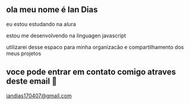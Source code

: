 ## ola meu nome é Ian Dias 
 eu estou estudando na alura
 
 estou me desenvolvendo na linguagen javascript
 
 utilizarei desse espaco para minha organizacão e compartilhamento dos meus projetos

## voce pode entrar em contato comigo atraves deste email 📘
iandias170407@gmail.com
<!--
**iandias1/iandias1** is a ✨ _special_ ✨ repository because its `README.md` (this file) appears on your GitHub profile.

Here are some ideas to get you started:

- 🔭 I’m currently working on ...
- 🌱 I’m currently learning ...
- 👯 I’m looking to collaborate on ...
- 🤔 I’m looking for help with ...
- 💬 Ask me about ...
- 📫 How to reach me: ...
- 😄 Pronouns: ...
- ⚡ Fun fact: ...
-->
